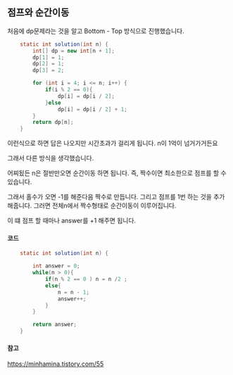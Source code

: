 ## 점프와 순간이동 

처음에 dp문제라는 것을 알고 Bottom - Top 방식으로 진행했습니다.

```java
    static int solution(int n) {
        int[] dp = new int[n + 1];
        dp[1] = 1;
        dp[2] = 1;
        dp[3] = 2;

        for (int i = 4; i <= n; i++) {
            if(i % 2 == 0){
                dp[i] = dp[i / 2];
            }else
                dp[i] = dp[i / 2] + 1;
        }
        return dp[n];
    }
```

이런식으로 하면 답은 나오지만 시간초과가 걸리게 됩니다. n이 1억이 넘거가거든요

그래서 다른 방식을 생각했습니다.

어찌됬든 n은 절반만오면 순간이동 하면 됩니다. 즉, 짝수이면 최소한으로 점프를 할 수 있습니다.

그래서 홀수가 오면 -1를 해준다음 짝수로 만듭니다. 그리고 점프를 1번 하는 것을 추가해줍니다. 그러면 전체n에서 짝수형태로 순간이동이 이루어집니다.

이 떄 점프 할 때마나 answer를 +1 해주면 됩니다.



#### 코드

```java
    static int solution(int n) {

        int answer = 0;
        while(n > 0){
            if(n % 2 == 0 ) n = n /2 ;
            else{
                n = n - 1;
                answer++;
            }
        }

        return answer;
    }
```



#### 참고

https://minhamina.tistory.com/55